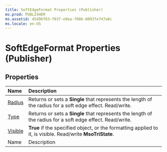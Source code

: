 ```yaml
---
title: SoftEdgeFormat Properties (Publisher)
ms.prod: PUBLISHER
ms.assetid: 45d96f63-f037-e9ea-708b-8093fe747a0c
ms.locale: en-US
---
```



# SoftEdgeFormat Properties (Publisher)

## Properties



|**Name**|**Description**|
|:-----|:-----|
| [Radius](softedgeformat.radius-property-publisher.md)|Returns or sets a  **Single** that represents the length of the radius for a soft edge effect. Read/write.|
| [Type](softedgeformat.type-property-publisher.md)|Returns or sets a  **Single** that represents the length of the radius for a soft edge effect. Read/write.|
| [Visible](softedgeformat.visible-property-publisher.md)| **True** if the specified object, or the formatting applied to it, is visible. Read/write **MsoTriState**.|
|Name|Description|

